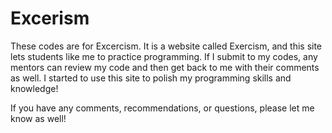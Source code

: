 # Excerism
 These codes are for Excercism. 
 It is a website called Exercism, and this site lets students like me to practice programming. If I submit to my codes, any mentors can review my code and then get back to me with their comments as well. I started to use this site to polish my programming skills and knowledge! 
 
 If you have any comments, recommendations, or questions, please let me know as well! 
